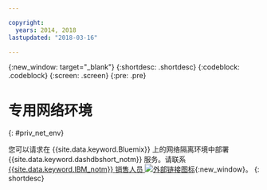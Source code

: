 ```yaml
---

copyright:
  years: 2014, 2018
lastupdated: "2018-03-16"

---
```


<!-- Attribute definitions --> 
{:new_window: target="_blank"}
{:shortdesc: .shortdesc}
{:codeblock: .codeblock}
{:screen: .screen}
{:pre: .pre}

# 专用网络环境
{: #priv_net_env}

您可以请求在 {{site.data.keyword.Bluemix}} 上的网络隔离环境中部署 {{site.data.keyword.dashdbshort_notm}} 服务。请联系 [{{site.data.keyword.IBM_notm}} 销售人员 ![外部链接图标](../../icons/launch-glyph.svg "外部链接图标")](https://www.ibm.com/connect/ibm/us/en/?lnk=fcw){:new_window}。
{: shortdesc}
